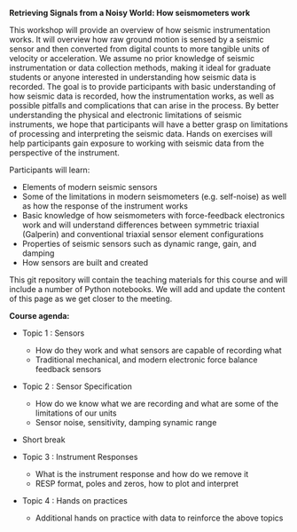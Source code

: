 **Retrieving Signals from a Noisy World: How seismometers work**

This workshop will provide an overview of how seismic instrumentation works. It will overview how raw ground motion is sensed by a seismic sensor and then converted from digital counts to more tangible units of velocity or acceleration. We assume no prior knowledge of seismic instrumentation or data collection methods, making it ideal for graduate students or anyone interested in understanding how seismic data is recorded. The goal is to provide participants with basic understanding of how seismic data is recorded, how the instrumentation works, as well as possible pitfalls and complications that can arise in the process. By better understanding the physical and electronic limitations of seismic instruments, we hope that participants will have a better grasp on limitations of processing and interpreting the seismic data. Hands on exercises will help participants gain exposure to working with seismic data from the perspective of the instrument. 

Participants will learn:
- Elements of modern seismic sensors
- Some of the limitations in modern seismometers (e.g. self-noise) as well as how the response of the instrument works
- Basic knowledge of how seismometers with force-feedback electronics work and will understand differences between symmetric triaxial (Galperin) and conventional triaxial sensor element configurations
- Properties of seismic sensors such as dynamic range, gain, and damping
- How sensors are built and created

This git repository will contain the teaching materials for this course and will include a number of Python notebooks. We will add and update the content of this page as we get closer to the meeting.

**Course agenda:**

- Topic 1 : Sensors 

  - How do they work and what sensors are capable of recording what
  - Traditional mechanical, and modern electronic force balance feedback sensors
    
- Topic 2 : Sensor Specification
  
  - How do we know what we are recording and what are some of the limitations of our units
  - Sensor noise, sensitivity, damping synamic range
  
+ Short break

- Topic 3 : Instrument Responses

  - What is the instrument response and how do we remove it
  - RESP format, poles and zeros, how to plot and interpret
  
- Topic 4 : Hands on practices

  - Additional hands on practice with data to reinforce the above topics



